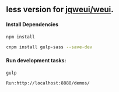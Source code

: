 ## less version for [jqweui/weui](https://github.com/lihongxun945/jquery-weui).

#### Install Dependencies
```bash
npm install

cnpm install gulp-sass --save-dev
```

#### Run development tasks:
```bash
gulp

Run:http://localhost:8888/demos/

```
